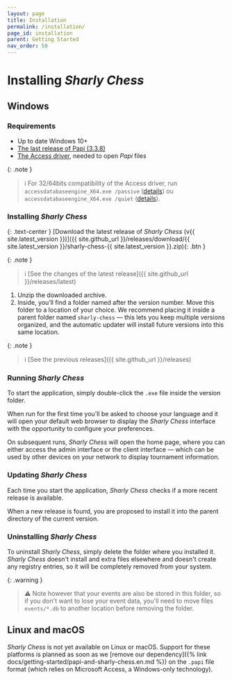 ```yaml
---
layout: page
title: Installation
permalink: /installation/
page_id: installation
parent: Getting Started
nav_order: 50
---
```


# Installing _Sharly Chess_

## Windows

### Requirements

- Up to date Windows 10+
- [The last release of Papi (3.3.8)](https://dna.ffechecs.fr/ressources/appariements/papi/)
- [The Access driver](https://www.microsoft.com/en-us/download/details.aspx?id=54920), needed to open _Papi_ files

{: .note }
> :information_source: For 32/64bits compatibility of the Access driver, run `accessdatabaseengine_X64.exe /passive` ([details](https://learn.microsoft.com/en-us/archive/msdn-technet-forums/57aee87f-a2e0-4804-a452-7c69f1d32957)) ou `accessdatabaseengine_X64.exe /quiet` ([details](https://github.com/Sharly-Chess/sharly-chess/issues/614)).

### Installing _Sharly Chess_

{: .text-center }
[Download the latest release of _Sharly Chess_ (v{{ site.latest_version }})]({{ site.github_url }}/releases/download/{{ site.latest_version }}/sharly-chess-{{ site.latest_version }}.zip){: .btn }

{: .note }
> :information_source: [See the changes of the latest release]({{ site.github_url }}/releases/latest)

1. Unzip the downloaded archive.
2. Inside, you’ll find a folder named after the version number. Move this folder to a location of your choice.
We recommend placing it inside a parent folder named `sharly-chess` — this lets you keep multiple versions organized, and the automatic updater will install future versions into this same location.

{: .note }
> :information_source: [See the previous releases]({{ site.github_url }}/releases)

### Running _Sharly Chess_

To start the application, simply double-click the `.exe` file inside the version folder.

When run for the first time you'll be asked to choose your language and it will open your default web browser to display the _Sharly Chess_ interface with the opportunity to configure your preferences.

On subsequent runs, _Sharly Chess_ will open the home page, where you can either access the admin interface or the client interface — which can be used by other devices on your network to display tournament information.

### Updating _Sharly Chess_

Each time you start the application, _Sharly Chess_ checks if a more recent release is available.

When a new release is found, you are proposed to install it into the parent directory of the current version.

### Uninstalling _Sharly Chess_

To uninstall _Sharly Chess_, simply delete the folder where you installed it.  _Sharly Chess_ doesn't install and extra files elsewhere and doesn't create any registry entries, so it will be completely removed from your system.

{: .warning }
> :warning: Note however that your events are also be stored in this folder, so if you don't want to lose your event data, you'll need to move files `events/*.db` to another location before removing the folder.

## Linux and macOS

_Sharly Chess_ is not yet available on Linux or macOS. Support for these platforms is planned as soon as we [remove our dependency]({% link docs/getting-started/papi-and-sharly-chess.en.md %}) on the `.papi` file format (which relies on Microsoft Access, a Windows-only technology).
